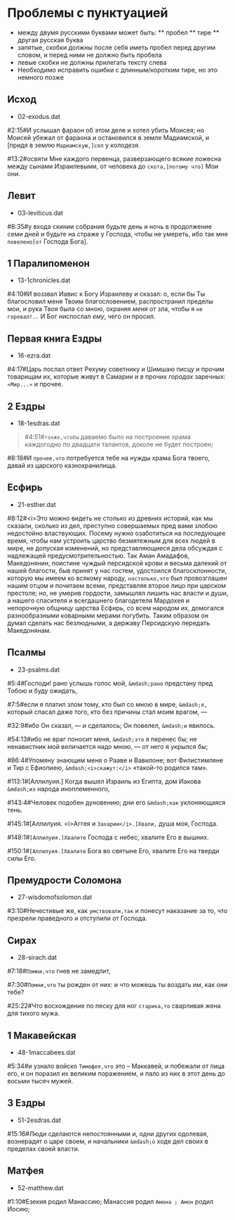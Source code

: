 # Проблемы с пунктуацией

* между двумя русскими буквами может быть:
** пробел
** тире
** другая русская буква
* запятые, скобки должны после себя иметь пробел перед другим словом, и перед ними не должно быть пробела
* левые скобки не должны прилегать тексту слева
* Необходимо исправить ошибки с длинным/коротким тире, но это немного позже

## Исход
* 02-exodus.dat

>
\#2:15#И услышал фараон об этом деле и хотел убить Моисея; но Моисей убежал от фараона и остановился в земле Мадиамской, и [придя в землю `Мадиамскую,]сел` у колодезя.
>
\#13:2#освяти Мне каждого первенца, разверзающего всякие ложесна между сынами Израилевыми, от человека до `скота,[потому что]` Мои они.

## Левит
* 03-leviticus.dat

>
\#8:35#у входа скинии собрания будьте день и ночь в продолжение семи дней и будьте на страже у Господа, чтобы не умереть, ибо так мне `повелено[от` Господа Бога].

## 1 Паралипоменон
* 13-1chronicles.dat

>
\#4:10#И воззвал Иавис к Богу Израилеву <i>и</i> сказал: о, если бы Ты благословил меня Твоим благословением, распространил пределы мои, и рука Твоя была со мною, охраняя <i>меня</i> от зла, чтобы я `не горевал!..` И Бог ниспослал <i>ему</i>, чего он просил.

## Первая книга Ездры
* 16-ezra.dat

>
\#4:17#Царь послал ответ Рехуму советнику и Шимшаю писцу и прочим товарищам их, которые живут в Самарии и <i>в</i> прочих <i>городах</i> заречных: `«Мир...»` и прочее.

## 2 Ездры 
* 18-1esdras.dat


>
>\#4:51#`также,чтобы` даваемо было на построение храма каждогодно по двадцати талантов, доколе не будет построен;
>
\#8:18#И `прочее,что` потребуется тебе на нужды храма Бога твоего, давай из царского казнохранилища.

## Есфирь
* 21-esther.dat

>
\#8:12#\<i>Это</i> можно видеть не столько из древних историй, как мы сказали, сколько из дел, преступно совершаемых пред вами злобою недостойно властвующих. Посему нужно озаботиться на последующее время, чтобы нам устроить царство безмятежным для всех людей в мире, не допуская изменений, но представляющиеся дела обсуждая с надлежащей предусмотрительностью. Так Аман Амадафов, Македонянин, поистине чуждый персидской крови и весьма далекий от нашей благости, быв принят у нас гостем, удостоился благосклонности, которую мы имеем ко всякому народу, `настолько,что` был провозглашен нашим отцом и почитаем всеми, представляя второе лицо при царском престоле; но, не умерив гордости, замышлял лишить нас власти и души, а нашего спасителя и всегдашнего благодетеля Мардохея и непорочную общницу царства Есфирь, со всем народом их, домогался разнообразными коварными мерами погубить. Таким образом он думал сделать нас безлюдными, а державу Персидскую передать Македонянам.

## Псалмы
* 23-psalms.dat

>
\#5:4#Господи! рано услышь голос мой, `&mdash;рано` предстану пред Тобою и буду ожидать,
>
\#7:5#если я платил злом тому, кто был со мною в мире, `&mdash;я,` который спасал даже того, кто без причины стал моим врагом, &mdash;
>
\#32:9#ибо Он сказал, &mdash; и сделалось; Он повелел, `&mdash;и` явилось.
>
\#54:13#ибо не враг поносит меня, `&mdash;это` я перенес бы; не ненавистник мой величается надо мною, &mdash; от него я укрылся бы;
>
\#86:4#Упомяну знающим меня о Рааве и Вавилоне; вот Филистимляне и Тир с Ефиопиею, `&mdash;<i>скажут:</i>` «такой-то родился там».
>
\#113:1#[Аллилуия.] Когда вышел Израиль из Египта, дом Иакова `&mdash;из` народа иноплеменного,
>
\#143:4#Человек подобен дуновению; дни его `&mdash;как` уклоняющаяся тень.
>
\#145:1#[Аллилуия. \<i>Аггея и `Захарии</i>.]Хвали,` душа моя, Господа.
>
\#148:1#`[Аллилуия.]Хвалите` Господа с небес, хвалите Его в вышних.
>
\#150:1#`[Аллилуия.]Хвалите` Бога во святыне Его, хвалите Его на тверди силы Его.

## Премудрости Соломона 
* 27-wisdomofsolomon.dat

>
\#3:10#Нечестивые же, как `умствовали,так` и понесут наказание за то, что презрели праведного и отступили от Господа.

## Сирах
* 28-sirach.dat

>
\#7:18#`Помни,что` гнев не замедлит,
>
\#7:30#`Помни,что` ты рожден от них: и что можешь ты воздать им, как они тебе?
>
\#25:22#Что восхождение по песку для ног `старика,то` сварливая жена для тихого мужа.

## 1 Макавейская
* 48-1maccabees.dat

>
\#5:34#и узнало войско `Тимофея,что` это &ndash; Маккавей, и побежали от лица его, и он поразил их великим поражением, и пало из них в этот день до восьми тысяч мужей.

## 3 Ездры
* 51-2esdras.dat

>
\#15:16#Люди сделаются непостоянными и, одни других одолевая, вознерадят о царе своем, и начальники `&mdash;о` ходе дел своих в пределах своей власти.

## Матфея
* 52-matthew.dat

>
\#1:10#Езекия родил Манассию; Манассия родил `Амона ; Амон` родил Иосию;